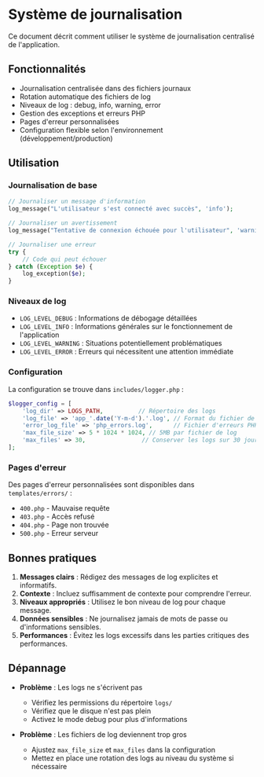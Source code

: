 # Système de journalisation

Ce document décrit comment utiliser le système de journalisation centralisé de l'application.

## Fonctionnalités

- Journalisation centralisée dans des fichiers journaux
- Rotation automatique des fichiers de log
- Niveaux de log : debug, info, warning, error
- Gestion des exceptions et erreurs PHP
- Pages d'erreur personnalisées
- Configuration flexible selon l'environnement (développement/production)

## Utilisation

### Journalisation de base

```php
// Journaliser un message d'information
log_message("L'utilisateur s'est connecté avec succès", 'info');

// Journaliser un avertissement
log_message("Tentative de connexion échouée pour l'utilisateur", 'warning');

// Journaliser une erreur
try {
    // Code qui peut échouer
} catch (Exception $e) {
    log_exception($e);
}
```

### Niveaux de log

- `LOG_LEVEL_DEBUG` : Informations de débogage détaillées
- `LOG_LEVEL_INFO` : Informations générales sur le fonctionnement de l'application
- `LOG_LEVEL_WARNING` : Situations potentiellement problématiques
- `LOG_LEVEL_ERROR` : Erreurs qui nécessitent une attention immédiate

### Configuration

La configuration se trouve dans `includes/logger.php` :

```php
$logger_config = [
    'log_dir' => LOGS_PATH,          // Répertoire des logs
    'log_file' => 'app_'.date('Y-m-d').'.log', // Format du fichier de log
    'error_log_file' => 'php_errors.log',      // Fichier d'erreurs PHP
    'max_file_size' => 5 * 1024 * 1024, // 5MB par fichier de log
    'max_files' => 30,                // Conserver les logs sur 30 jours
];
```

### Pages d'erreur

Des pages d'erreur personnalisées sont disponibles dans `templates/errors/` :

- `400.php` - Mauvaise requête
- `403.php` - Accès refusé
- `404.php` - Page non trouvée
- `500.php` - Erreur serveur

## Bonnes pratiques

1. **Messages clairs** : Rédigez des messages de log explicites et informatifs.
2. **Contexte** : Incluez suffisamment de contexte pour comprendre l'erreur.
3. **Niveaux appropriés** : Utilisez le bon niveau de log pour chaque message.
4. **Données sensibles** : Ne journalisez jamais de mots de passe ou d'informations sensibles.
5. **Performances** : Évitez les logs excessifs dans les parties critiques des performances.

## Dépannage

- **Problème** : Les logs ne s'écrivent pas
  - Vérifiez les permissions du répertoire `logs/`
  - Vérifiez que le disque n'est pas plein
  - Activez le mode debug pour plus d'informations

- **Problème** : Les fichiers de log deviennent trop gros
  - Ajustez `max_file_size` et `max_files` dans la configuration
  - Mettez en place une rotation des logs au niveau du système si nécessaire

